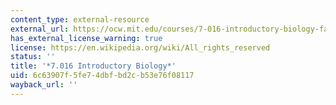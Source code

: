 ```yaml
---
content_type: external-resource
external_url: https://ocw.mit.edu/courses/7-016-introductory-biology-fall-2018/
has_external_license_warning: true
license: https://en.wikipedia.org/wiki/All_rights_reserved
status: ''
title: '*7.016 Introductory Biology*'
uid: 6c63907f-5fe7-4dbf-bd2c-b53e76f08117
wayback_url: ''
---
```


